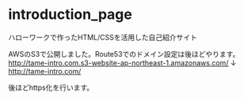 # introduction_page
ハローワークで作ったHTML/CSSを活用した自己紹介サイト

AWSのS3で公開しました。Route53でのドメイン設定は後ほどやります。
http://tame-intro.com.s3-website-ap-northeast-1.amazonaws.com/
↓
http://tame-intro.com/

後ほどhttps化を行います。
